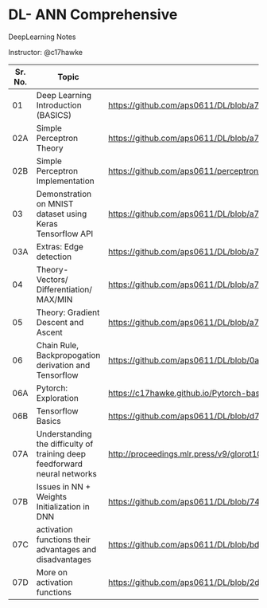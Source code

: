 # DL- ANN Comprehensive

DeepLearning Notes

Instructor: @c17hawke


| Sr. No. | Topic                                                      | Link                                                         |
| ------- | ---------------------------------------------------------- | ------------------------------------------------------------ |
| 01      | Deep Learning Introduction (BASICS)                        | https://github.com/aps0611/DL/blob/a7539a536aa8df0bab47d52f551cc1cbeec81198/DL_INTRO_part1.ipynb |
| 02A     | Simple Perceptron Theory                                   | https://github.com/aps0611/DL/blob/a7539a536aa8df0bab47d52f551cc1cbeec81198/Day-02_DL_FSDS.pdf |
| 02B     | Simple Perceptron Implementation                           | https://github.com/aps0611/perceptron_implementation/blob/8018be2c0a4a177229e340367b55bf8cb10eb362/research_env/perceptron%20implementation.ipynb |
| 03      | Demonstration on MNIST dataset using Keras Tensorflow  API | https://github.com/aps0611/DL/blob/a7539a536aa8df0bab47d52f551cc1cbeec81198/Day03_demo_tf_keras.ipynb |
| 03A     | Extras: Edge detection <sobel filter>                      | https://github.com/aps0611/DL/blob/a7539a536aa8df0bab47d52f551cc1cbeec81198/day03_edge_detection.ipynb |
| 04      | Theory- Vectors/ Differentiation/ MAX/MIN                  | https://github.com/aps0611/DL/blob/a7539a536aa8df0bab47d52f551cc1cbeec81198/Day-04_vectors_differentiation_maxima_minima.pdf |
| 05      | Theory: Gradient Descent and Ascent                        | https://github.com/aps0611/DL/blob/a7539a536aa8df0bab47d52f551cc1cbeec81198/Day-05_gradient_descent_ascent_theory.pdf |
|  06     | Chain Rule, Backpropogation derivation and Tensorflow      | https://github.com/aps0611/DL/blob/0a3aee85d8449c921edbdae88920b85b246ee657/Day-06_backpropogation_chainrule_basics.pdf                                                            |
|  06A    | Pytorch: Exploration                                       | https://c17hawke.github.io/Pytorch-basics/                   |
|  06B    | Tensorflow Basics                                          | https://github.com/aps0611/DL/blob/d70a00be1a73f9f7b6d74ffee5db5115dd7413b1/TensorFlow.ipynb     |
|  07A    | Understanding the difficulty of training deep feedforward neural networks | http://proceedings.mlr.press/v9/glorot10a/glorot10a.pdf |
|  07B    | Issues in NN + Weights Initialization in DNN | https://github.com/aps0611/DL/blob/74d0828acce5f01266f6659a455a33e8337b3874/Day-07_weight_initialization_problem_in_DNN.pdf |
|  07C    | activation functions their advantages and disadvantages | https://github.com/aps0611/DL/blob/bde7092a87805916147e917b28f6c294ea6f41ea/Day-07_activation_functions_part1.pdf |
| 07D     | More on activation functions | https://github.com/aps0611/DL/blob/2dbc18f75ac3540f466e4eab8da19890413c6275/Day-07_activationfunctions_part-2.pdf|






